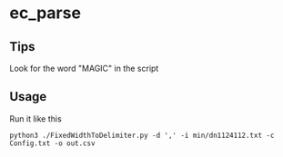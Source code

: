 # ec_parse

## Tips

Look for the word "MAGIC" in the script

## Usage

Run it like this

`python3 ./FixedWidthToDelimiter.py -d ',' -i min/dn1124112.txt -c Config.txt -o out.csv`

